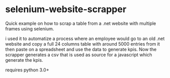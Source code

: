 # selenium-website-scrapper
Quick example on how to scrap a table from a .net website with multiple frames using selenium.

i used it to automatize a process where an employee would go to an old .net website and copy a full 24 columns table with around 5000 entries from it then paste on a spreadsheet and use the data to generate kpis. Now the scrapper generates a csv that is used as source for a javascript which generate the kpis.

requires python 3.0+
